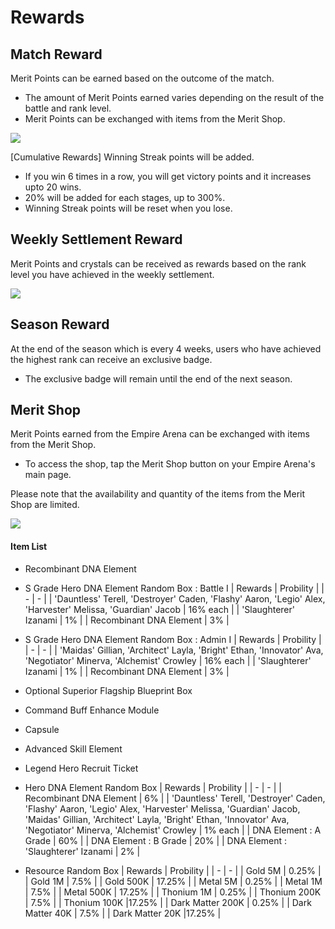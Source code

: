 # Rewards


## Match Reward

Merit Points can be earned based on the outcome of the match.
 - The amount of Merit Points earned varies depending on the result of the battle and rank level.
 - Merit Points can be exchanged with items from the Merit Shop.<br>
 
![](https://astrokings.s3.ap-northeast-2.amazonaws.com/html/img/help/1500_13.jpg)

[Cumulative Rewards] Winning Streak points will be added.
 - If you win 6 times in a row, you will get victory points and it increases upto 20 wins.
 - 20% will be added for each stages, up to 300%.
 - Winning Streak points will be reset when you lose. <br>
 

## Weekly Settlement Reward

Merit Points and crystals can be received as rewards based on the rank level you have achieved in the weekly settlement.<br>

![](https://astrokings.s3.ap-northeast-2.amazonaws.com/html/img/help/1500_11_1.jpg)


## Season Reward

At the end of the season which is every 4 weeks, users who have achieved the highest rank can receive an exclusive badge.
 - The exclusive badge will remain until the end of the next season.<br>


## Merit Shop

Merit Points earned from the Empire Arena can be exchanged with items from the Merit Shop.
 - To access the shop, tap the Merit Shop button on your Empire Arena's main page.<br>

Please note that the availability and quantity of the items from the Merit Shop are limited.<br>

![](https://astrokings.s3.ap-northeast-2.amazonaws.com/html/img/help/1500_12.jpg)


#### Item List

- Recombinant DNA Element

- S Grade Hero DNA Element Random Box : Battle Ⅰ
| Rewards | Probility |
| - | - |
| 'Dauntless' Terell, 'Destroyer' Caden, 'Flashy' Aaron, 'Legio' Alex, 'Harvester' Melissa,  'Guardian' Jacob | 16% each |
| 'Slaughterer' Izanami | 1% |
| Recombinant DNA Element | 3% |

- S Grade Hero DNA Element Random Box : Admin Ⅰ
| Rewards | Probility |
| - | - |
| 'Maidas' Gillian, 'Architect' Layla, 'Bright' Ethan,  'Innovator' Ava, 'Negotiator' Minerva, 'Alchemist' Crowley | 16% each |
| 'Slaughterer' Izanami | 1% |
| Recombinant DNA Element | 3% |

- Optional Superior Flagship Blueprint Box

- Command Buff Enhance Module

- Capsule

- Advanced Skill Element

- Legend Hero Recruit Ticket

- Hero DNA Element Random Box
| Rewards | Probility |
| - | - |
| Recombinant DNA Element | 6% |
| 'Dauntless' Terell, 'Destroyer' Caden, 'Flashy' Aaron, 'Legio' Alex, 'Harvester' Melissa,  'Guardian' Jacob,<br>'Maidas' Gillian, 'Architect' Layla, 'Bright' Ethan,  'Innovator' Ava, 'Negotiator' Minerva, 'Alchemist' Crowley | 1% each |
| DNA Element : A Grade | 60% |
| DNA Element : B Grade | 20% |
| DNA Element : 'Slaughterer' Izanami | 2% |

- Resource Random Box
| Rewards | Probility |
| - | - |
| Gold 5M  | 0.25% |
| Gold 1M  | 7.5% |
| Gold 500K  | 17.25% |
| Metal 5M  | 0.25% |
| Metal 1M  | 7.5% |
| Metal 500K  | 17.25% |
| Thonium 1M  | 0.25% |
| Thonium 200K  | 7.5% |
| Thonium 100K  |17.25% |
| Dark Matter 200K  | 0.25% |
| Dark Matter 40K  | 7.5% |
| Dark Matter 20K  |17.25% |
